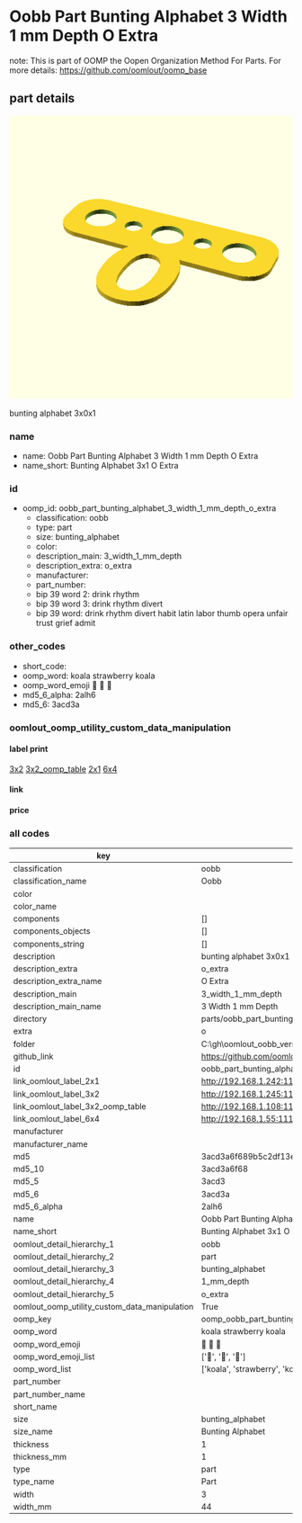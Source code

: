 # Oobb Part Bunting Alphabet 3 Width 1 mm Depth O Extra  

note: This is part of OOMP the Oopen Organization Method For Parts. For more details: https://github.com/oomlout/oomp_base

##  part details
  

[![](3dpr.png)](3dpr.png)

bunting alphabet 3x0x1



### name
* name: Oobb Part Bunting Alphabet 3 Width 1 mm Depth O Extra
* name_short: Bunting Alphabet 3x1 O Extra
### id
* oomp_id: oobb_part_bunting_alphabet_3_width_1_mm_depth_o_extra
  * classification: oobb
  * type: part
  * size: bunting_alphabet
  * color: 
  * description_main: 3_width_1_mm_depth
  * description_extra: o_extra
  * manufacturer: 
  * part_number: 
  * bip 39 word 2: drink rhythm
  * bip 39 word 3: drink rhythm divert
  * bip 39 word: drink rhythm divert habit latin labor thumb opera unfair trust grief admit

### other_codes
* short_code: 
* oomp_word: koala strawberry koala
* oomp_word_emoji :koala: :strawberry: :koala:
* md5_6_alpha: 2alh6
* md5_6: 3acd3a






### oomlout_oomp_utility_custom_data_manipulation
#### label print
[3x2](http://192.168.1.245:1112/?label=oomp%202alh6)
[3x2_oomp_table](http://192.168.1.108:1112/?label=oomp%202alh6)
[2x1](http://192.168.1.242:1112/?label=oomp%202alh6)
[6x4](http://192.168.1.55:1112/?label=oomp%202alh6)    

#### link

                              

#### price







### all codes 
| key | value |  
| --- | --- |  
| classification | oobb |  
| classification_name | Oobb |  
| color |  |  
| color_name |  |  
| components | [] |  
| components_objects | [] |  
| components_string | [] |  
| description | bunting alphabet 3x0x1 |  
| description_extra | o_extra |  
| description_extra_name | O Extra |  
| description_main | 3_width_1_mm_depth |  
| description_main_name | 3 Width 1 mm Depth |  
| directory | parts/oobb_part_bunting_alphabet_3_width_1_mm_depth_o_extra |  
| extra | o |  
| folder | C:\gh\oomlout_oobb_version_4_generated_parts\things\oobb_part_bunting_alphabet_3_width_1_mm_depth_o_extra |  
| github_link | https://github.com/oomlout/oomlout_oomp_part_src/tree/main/parts/oobb_part_bunting_alphabet_3_width_1_mm_depth_o_extra |  
| id | oobb_part_bunting_alphabet_3_width_1_mm_depth_o_extra |  
| link_oomlout_label_2x1 | http://192.168.1.242:1112/?label=oomp%202alh6 |  
| link_oomlout_label_3x2 | http://192.168.1.245:1112/?label=oomp%202alh6 |  
| link_oomlout_label_3x2_oomp_table | http://192.168.1.108:1112/?label=oomp%202alh6 |  
| link_oomlout_label_6x4 | http://192.168.1.55:1112/?label=oomp%202alh6 |  
| manufacturer |  |  
| manufacturer_name |  |  
| md5 | 3acd3a6f689b5c2df13eb6827fae3218 |  
| md5_10 | 3acd3a6f68 |  
| md5_5 | 3acd3 |  
| md5_6 | 3acd3a |  
| md5_6_alpha | 2alh6 |  
| name | Oobb Part Bunting Alphabet 3 Width 1 mm Depth O Extra |  
| name_short | Bunting Alphabet 3x1 O Extra |  
| oomlout_detail_hierarchy_1 | oobb |  
| oomlout_detail_hierarchy_2 | part |  
| oomlout_detail_hierarchy_3 | bunting_alphabet |  
| oomlout_detail_hierarchy_4 | 1_mm_depth |  
| oomlout_detail_hierarchy_5 | o_extra |  
| oomlout_oomp_utility_custom_data_manipulation | True |  
| oomp_key | oomp_oobb_part_bunting_alphabet_3_width_1_mm_depth_o_extra |  
| oomp_word | koala strawberry koala |  
| oomp_word_emoji | :koala: :strawberry: :koala: |  
| oomp_word_emoji_list | [':koala:', ':strawberry:', ':koala:'] |  
| oomp_word_list | ['koala', 'strawberry', 'koala'] |  
| part_number |  |  
| part_number_name |  |  
| short_name |  |  
| size | bunting_alphabet |  
| size_name | Bunting Alphabet |  
| thickness | 1 |  
| thickness_mm | 1 |  
| type | part |  
| type_name | Part |  
| width | 3 |  
| width_mm | 44 |  
